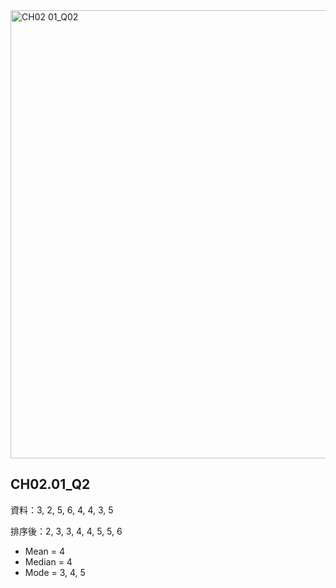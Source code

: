 
<img width="725" height="717" alt="CH02 01_Q02" src="https://github.com/user-attachments/assets/3247cf08-4638-46c6-bb7c-1141aaaf724c" />

## CH02.01_Q2

資料：3, 2, 5, 6, 4, 4, 3, 5  

排序後：2, 3, 3, 4, 4, 5, 5, 6  

- Mean = 4  
- Median = 4  
- Mode = 3, 4, 5  

